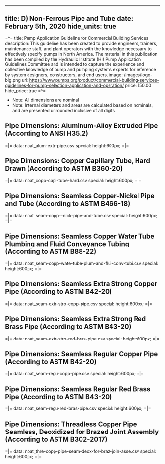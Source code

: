 -----
title: D) Non-Ferrous Pipe and Tube
date: February 5th, 2020
hide_units: true
-----

=^=
title: Pump Application Guideline for Commercial Building Services
description: This guideline has been created to provide engineers, trainers, maintenance staff, and plant operators with the knowledge necessary to effectively specify pumps in North America. The material in this publication has been compiled by the Hydraulic Institute (HI) Pump Application Guidelines Committee and is intended to capture the experience and collective knowledge of pump and pumping systems experts for reference by system designers, constructors, and end users.
image: /images/logo-big.png
url: https://www.pumps.org/product/commercial-building-services-guidelines-for-pump-selection-application-and-operation/
price: 150.00
hide_price: true
=^=

* Note:  All dimensions are nominal
* Note:  Internal diameters and areas are calculated based on nominals, and are presented unrounded inclusive of all digits

## Pipe Dimensions: Aluminum-Alloy Extruded Pipe (According to ANSI H35.2)

=|=
data: npat_alum-extr-pipe.csv
special: height:600px;
=|=

## Pipe Dimensions: Copper Capillary Tube, Hard Drawn (According to ASTM B360-20)

=|=
data: npat_copp-capi-tube-hard.csv
special: height:600px;
=|=

## Pipe Dimensions: Seamless Copper-Nickel Pipe and Tube (According to ASTM B466-18)

=|=
data: npat_seam-copp--nick-pipe-and-tube.csv
special: height:600px;
=|=

## Pipe Dimensions: Seamless Copper Water Tube Plumbing and Fluid Conveyance Tubing (According to ASTM B88-22)

=|=
data: npat_seam-copp-wate-tube-plum-and-flui-conv-tubi.csv
special: height:600px;
=|=

## Pipe Dimensions: Seamless Extra Strong Copper Pipe (According to ASTM B42-20)

=|=
data: npat_seam-extr-stro-copp-pipe.csv
special: height:600px;
=|=

## Pipe Dimensions: Seamless Extra Strong Red Brass Pipe (According to ASTM B43-20)

=|=
data: npat_seam-extr-stro-red-bras-pipe.csv
special: height:600px;
=|=

## Pipe Dimensions: Seamless Regular Copper Pipe (According to ASTM B42-20)

=|=
data: npat_seam-regu-copp-pipe.csv
special: height:600px;
=|=

## Pipe Dimensions: Seamless Regular Red Brass Pipe (According to ASTM B43-20)

=|=
data: npat_seam-regu-red-bras-pipe.csv
special: height:600px;
=|=

## Pipe Dimensions: Threadless Copper Pipe Seamless, Deoxidized for Brazed Joint Assembly (According to ASTM B302-2017)

=|=
data: npat_thre-copp-pipe-seam-deox-for-braz-join-asse.csv
special: height:600px;
=|=
